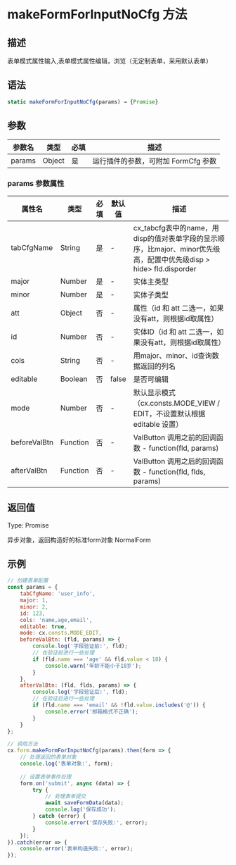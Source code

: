 # makeFormForInputNoCfg 方法

## 描述
表单模式属性输入,表单模式属性编辑，浏览（无定制表单，采用默认表单）

## 语法
```js
static makeFormForInputNoCfg(params) → {Promise}
```

## 参数
| 参数名 | 类型 | 必填 | 描述 |
| --- | --- | --- | --- |
| params | Object | 是 | 运行插件的参数，可附加 FormCfg 参数 |

### params 参数属性
| 属性名 | 类型 | 必填 | 默认值 | 描述 |
| --- | --- | --- | --- | --- |
| tabCfgName | String | 是 | - | cx_tabcfg表中的name，用disp的值对表单字段的显示顺序，比major、minor优先级高，配置中优先级disp > hide> fld.disporder |
| major | Number | 是 | - | 实体主类型 |
| minor | Number | 是 | - | 实体子类型 |
| att | Object | 否 | - | 属性（id 和 att 二选一，如果没有att，则根据id取属性） |
| id | Number | 否 | - | 实体ID（id 和 att 二选一，如果没有att，则根据id取属性） |
| cols | String | 否 | - | 用major、minor、id查询数据返回的列名 |
| editable | Boolean | 否 | false | 是否可编辑 |
| mode | Number | 否 | - | 默认显示模式（cx.consts.MODE_VIEW / EDIT，不设置默认根据 editable 设置） |
| beforeValBtn | Function | 否 | - | ValButton 调用之前的回调函数 - function(fld, params) |
| afterValBtn | Function | 否 | - | ValButton 调用之后的回调函数 - function(fld, flds, params) |

## 返回值
Type: Promise

异步对象，返回构造好的标准form对象 NormalForm

## 示例
```js
// 创建表单配置
const params = {
    tabCfgName: 'user_info',
    major: 1,
    minor: 2,
    id: 123,
    cols: 'name,age,email',
    editable: true,
    mode: cx.consts.MODE_EDIT,
    beforeValBtn: (fld, params) => {
        console.log('字段验证前:', fld);
        // 在验证前进行一些处理
        if (fld.name === 'age' && fld.value < 18) {
            console.warn('年龄不能小于18岁');
        }
    },
    afterValBtn: (fld, flds, params) => {
        console.log('字段验证后:', fld);
        // 在验证后进行一些处理
        if (fld.name === 'email' && !fld.value.includes('@')) {
            console.error('邮箱格式不正确');
        }
    }
};

// 调用方法
cx.form.makeFormForInputNoCfg(params).then(form => {
    // 处理返回的表单对象
    console.log('表单对象:', form);
    
    // 设置表单事件处理
    form.on('submit', async (data) => {
        try {
            // 处理表单提交
            await saveFormData(data);
            console.log('保存成功');
        } catch (error) {
            console.error('保存失败:', error);
        }
    });
}).catch(error => {
    console.error('表单构造失败:', error);
});